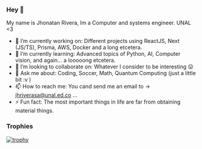 ### Hey 👋
My name is Jhonatan Rivera, Im a Computer and systems engineer.
UNAL <3 

- 🔭 I’m currently working on: Different projects using ReactJS, Next (JS/TS), Prisma, AWS, Docker and a long etcetera.
- 🌱 I’m currently learning: Advanced topics of Python, AI, Computer vision, and again... a looooong etcetera.
- 👯 I’m looking to collaborate on: Whatever I consider to be interesting 😛
- 💬 Ask me about: Coding, Soccer, Math, Quantum Computing (just a little bit :v ) 
- 📫 How to reach me:  You cand send me an email to -> jhriverasa@unal.ed.co ...
- ⚡ Fun fact: The most important things in life are far from obtaining material things.

### Trophies 
[![trophy](https://github-profile-trophy.vercel.app/?username=jhriverasa&theme=tokyonight&title=MultiLanguage,Repositories,Commits,PullRequest,Stars&row=2&column=3)](https://github.com/ryo-ma/github-profile-trophy)

